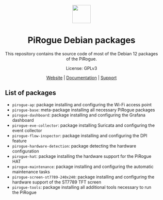 <div align="center">
<img width="60px" src="https://pts-project.org/android-chrome-512x512.png">
<h1>PiRogue Debian packages</h1>
<p>
This repository contains the source code of most of the Debian 12 packages of the PiRogue. 
</p>
<p>
License: GPLv3
</p>
<p>
<a href="https://pts-project.org">Website</a> | 
<a href="https://pts-project.org/docs/pirogue/overview/">Documentation</a> | 
<a href="https://discord.gg/qGX73GYNdp">Support</a>
</p>
</div>

## List of packages

* `pirogue-ap`: package installing and configuring the Wi-Fi access point
* `pirogue-base`: meta-package installing all necessary PiRogue packages
* `pirogue-dashboard`: package installing and configuring the Grafana dashboard
* `pirogue-eve-collector`: package installing Suricata and configuring the event collector
* `pirogue-flow-inspector`: package installing and configuring the DPI feature
* `pirogue-hardware-detection`: package detecting the hardware configuration
* `pirogue-hat`: package installing the hardware support for the PiRogue HAT
* `pirogue-maintenance`: package installing and configuring the automatic maintenance tasks
* `pirogue-screen-st7789-240x240`: package installing and configuring the hardware support of the ST7789 TFT screen
* `pirogue-tools`: package installing all additional tools necessary to run the PiRogue